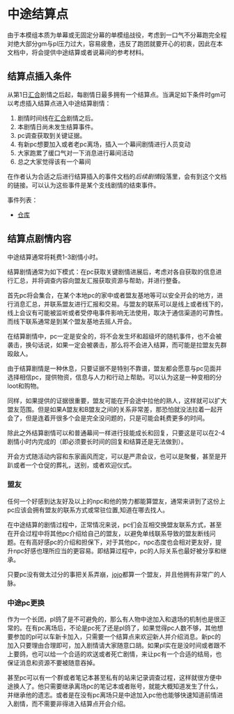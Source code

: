 # 中途结算点

由于本模组本质为单幕或无固定分幕的单模组战役，考虑到一口气不分幕跑完全程对绝大部分gm与pl压力过大，容易疲惫，违反了跑团就要开心的初衷，因此在本文档中，将会提供中途结算或者说幕间的参考材料。

## 结算点插入条件

从第1日[汇合](./第一次汇合.md)剧情之后起，每剧情日最多拥有一个结算点。当满足如下条件时gm可以考虑插入结算点进入中途结算剧情：

1. 剧情时间线在[汇合](./第一次汇合.md)剧情之后。
2. 本剧情日尚未发生结算事件。
3. pc调查获取到关键证据。
4. 有新pc想要加入或者老pc离场，插入一个幕间剧情进行人员变动
5. 大家跑累了缓口气对一下消息进行幕间活动
6. 总之大家觉得该有一个幕间

在作者认为合适之后进行结算插入的事件文档的*后续剧情*段落里，会有到这个文档的链接。可以认为这些事件是某个支线剧情的结束事件。

事件列表：
* [仓库](./节点事件/仓库.md)

## 结算点剧情内容

中途结算通常将耗费1-3剧情小时。

结算剧情通常为如下模式：在pc获取关键剧情进展后，考虑对各自获取的信息进行汇总，并将调查内容向盟友汇报获取资源与帮助，并进行整备。

首先pc将会集合，在某个本地pc的家中或者盟友基地等可以安全开会的地方，进行消息汇总，并联系盟友进行汇报和交易。与盟友的联系可以是线上或者线下的，线上会议有可能被监听或者受停电事件影响无法使用，取决于通信渠道的可靠性。而线下联系通常是到某个盟友基地去摇人开会。

在结算剧情中，pc一定是安全的，将不会发生坏和超级坏的随机事件，也不会被袭击，换句话说，如果一定会被袭击，那么将不会进入结算，而可能是拉盟友先群殴敌人。

由于结算剧情是一种休息，只要证据不是特别不靠谱，盟友都会愿意与pc见面并选择相信pc，提供物资，信息与人力和行动上帮助。可以认为这是一种变相的分loot和购物。

同样，如果提供的证据很重要，盟友可能在开会途中拉他的熟人，这样就可以扩大盟友范围。但是如果A盟友和B盟友之间的关系非常差，那恐怕就没法拉着一起开会了，但是连着开很多个会是完全没问题的，只是可能会耗费更多的时间。

除此之外结算剧情可以和普通幕间一样进行技能成长和回复，只要这是可以在2-4剧情小时内完成的（即必须要长时间的回复和结算还是无法做到）。

开会方式随活动内容和东家画风而定，可以是严肃会议，也可以是聚餐，甚至是开趴或者一个仓促的葬礼，送别，或者欢迎仪式。

### 盟友

任何一个好感到达友好及以上的npc和他的势力都能算盟友，通常来讲到了这份上pc应该会拥有盟友的联系方式或常驻位置,知道在哪去找人。

在中途结算的剧情过程中，正常情况来说，pc们会互相交换盟友联系方式，甚至在开会过程中将其他pc介绍给自己的盟友，以避免单线联系导致的盟友断线问题。在有高好感pc的介绍和担保下，对于其他pc，npc态度也会相对更友好，提升npc好感也理所应当的更容易。即结算过程中，pc的人际关系也最好被分享和继承。

只要pc没有做太过分的事把关系弄崩，[jojo](./人物/jojo.md)都算一个盟友，并且他拥有非常广的人脉。

### 中途pc更换

作为一个长团，pl鸽了是不可避免的，那么有人物中途加入和退场的机制也是很正常的。在有pc离场后，不论是pc死了还是pl鸽了，如果觉得pc人数不够，其他想要参加的pl可以车新卡加入，只需要一个结算点来欢迎新人并介绍消息。新pc的加入只要理由合理即可，加入剧情请大家随意口胡。如果pl实在是没时间或者跟不上要鸽，也可以给一个合适的欢送或者死亡剧情，来让pc有一个合适的结局，也保证消息和资源不要被随意吞掉。

甚至pc可以有一个群或者笔记本甚至私有的站来记录调查过程，这样就很方便中途换人了。他只需要继承离场pc的笔记本或者账号，就能大概知道发生了什么，并继承他的遗志。或者是在没有pc离场只是中途加入pc他也能够快速知道前情进入剧情，而不需要非得进入结算点开会介绍。